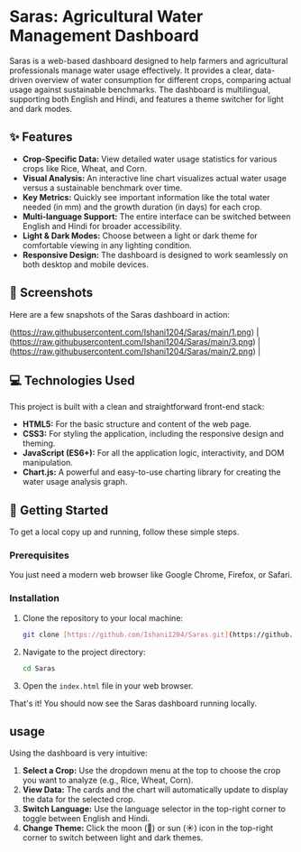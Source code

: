 # Saras: Agricultural Water Management Dashboard

Saras is a web-based dashboard designed to help farmers and agricultural professionals manage water usage effectively. It provides a clear, data-driven overview of water consumption for different crops, comparing actual usage against sustainable benchmarks. The dashboard is multilingual, supporting both English and Hindi, and features a theme switcher for light and dark modes.

## ✨ Features

* **Crop-Specific Data:** View detailed water usage statistics for various crops like Rice, Wheat, and Corn.
* **Visual Analysis:** An interactive line chart visualizes actual water usage versus a sustainable benchmark over time.
* **Key Metrics:** Quickly see important information like the total water needed (in mm) and the growth duration 
                    (in days) for each crop.
* **Multi-language Support:** The entire interface can be switched between English and Hindi for broader accessibility.
* **Light & Dark Modes:** Choose between a light or dark theme for comfortable viewing in any lighting condition.
* **Responsive Design:** The dashboard is designed to work seamlessly on both desktop and mobile devices.

## 📸 Screenshots

Here are a few snapshots of the Saras dashboard in action:

(https://raw.githubusercontent.com/Ishani1204/Saras/main/1.png) | (https://raw.githubusercontent.com/Ishani1204/Saras/main/3.png) | (https://raw.githubusercontent.com/Ishani1204/Saras/main/2.png) |

## 💻 Technologies Used

This project is built with a clean and straightforward front-end stack:

* **HTML5:** For the basic structure and content of the web page.
* **CSS3:** For styling the application, including the responsive design and theming.
* **JavaScript (ES6+):** For all the application logic, interactivity, and DOM manipulation.
* **Chart.js:** A powerful and easy-to-use charting library for creating the water usage analysis graph.

## 🚀 Getting Started

To get a local copy up and running, follow these simple steps.

### Prerequisites

You just need a modern web browser like Google Chrome, Firefox, or Safari.

### Installation

1.  Clone the repository to your local machine:
    ```sh
    git clone [https://github.com/Ishani1204/Saras.git](https://github.com/Ishani1204/Saras.git)
    ```
2.  Navigate to the project directory:
    ```sh
    cd Saras
    ```
3.  Open the `index.html` file in your web browser.

That's it! You should now see the Saras dashboard running locally.

##  usage

Using the dashboard is very intuitive:

1.  **Select a Crop:** Use the dropdown menu at the top to choose the crop you want to analyze (e.g., Rice, Wheat, Corn).
2.  **View Data:** The cards and the chart will automatically update to display the data for the selected crop.
3.  **Switch Language:** Use the language selector in the top-right corner to toggle between English and Hindi.
4.  **Change Theme:** Click the moon (🌙) or sun (☀️) icon in the top-right corner to switch between light and dark themes.
